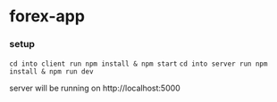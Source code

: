 # forex-app

### setup
`cd into client run npm install & npm start`
`cd into server run npm install & npm run dev`

server will be running on http://localhost:5000
